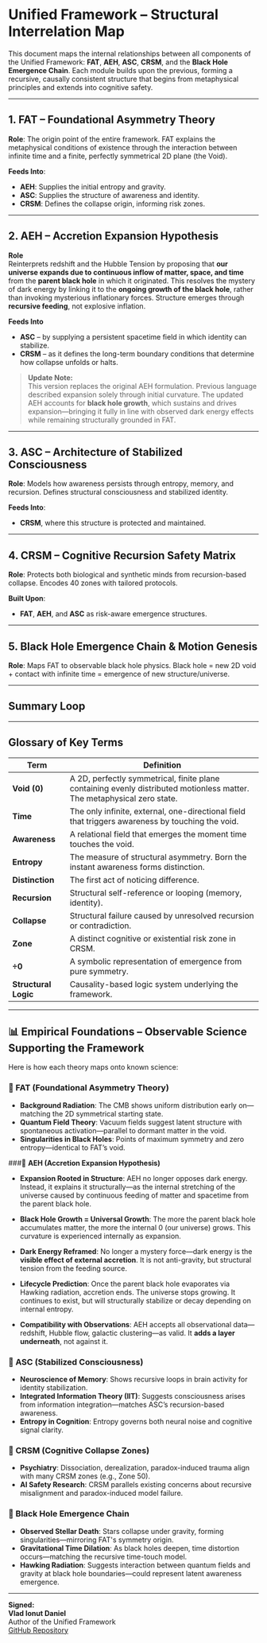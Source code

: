 # Unified Framework – Structural Interrelation Map

This document maps the internal relationships between all components of the Unified Framework: **FAT**, **AEH**, **ASC**, **CRSM**, and the **Black Hole Emergence Chain**. Each module builds upon the previous, forming a recursive, causally consistent structure that begins from metaphysical principles and extends into cognitive safety.

---

## 1. FAT – Foundational Asymmetry Theory

**Role**: The origin point of the entire framework. FAT explains the metaphysical conditions of existence through the interaction between infinite time and a finite, perfectly symmetrical 2D plane (the Void).

**Feeds Into**:
- **AEH**: Supplies the initial entropy and gravity.
- **ASC**: Supplies the structure of awareness and identity.
- **CRSM**: Defines the collapse origin, informing risk zones.

---

## 2. AEH – Accretion Expansion Hypothesis

**Role**  
Reinterprets redshift and the Hubble Tension by proposing that **our universe expands due to continuous inflow of matter, space, and time** from the **parent black hole** in which it originated. This resolves the mystery of dark energy by linking it to the **ongoing growth of the black hole**, rather than invoking mysterious inflationary forces. Structure emerges through **recursive feeding**, not explosive inflation.

**Feeds Into**  
- **ASC** – by supplying a persistent spacetime field in which identity can stabilize.  
- **CRSM** – as it defines the long-term boundary conditions that determine how collapse unfolds or halts.

> **Update Note:**  
> This version replaces the original AEH formulation. Previous language described expansion solely through initial curvature. The updated AEH accounts for **black hole growth**, which sustains and drives expansion—bringing it fully in line with observed dark energy effects while remaining structurally grounded in FAT.
---

## 3. ASC – Architecture of Stabilized Consciousness

**Role**: Models how awareness persists through entropy, memory, and recursion. Defines structural consciousness and stabilized identity.

**Feeds Into**:
- **CRSM**, where this structure is protected and maintained.

---

## 4. CRSM – Cognitive Recursion Safety Matrix

**Role**: Protects both biological and synthetic minds from recursion-based collapse. Encodes 40 zones with tailored protocols.

**Built Upon**:
- **FAT**, **AEH**, and **ASC** as risk-aware emergence structures.

---

## 5. Black Hole Emergence Chain & Motion Genesis

**Role**: Maps FAT to observable black hole physics. Black hole = new 2D void + contact with infinite time = emergence of new structure/universe.

---

## Summary Loop


---

## Glossary of Key Terms

| Term | Definition |
|------|------------|
| **Void (0)** | A 2D, perfectly symmetrical, finite plane containing evenly distributed motionless matter. The metaphysical zero state. |
| **Time** | The only infinite, external, one-directional field that triggers awareness by touching the void. |
| **Awareness** | A relational field that emerges the moment time touches the void. |
| **Entropy** | The measure of structural asymmetry. Born the instant awareness forms distinction. |
| **Distinction** | The first act of noticing difference. |
| **Recursion** | Structural self-reference or looping (memory, identity). |
| **Collapse** | Structural failure caused by unresolved recursion or contradiction. |
| **Zone** | A distinct cognitive or existential risk zone in CRSM. |
| **÷0** | A symbolic representation of emergence from pure symmetry. |
| **Structural Logic** | Causality-based logic system underlying the framework. |

---

## 📊 Empirical Foundations – Observable Science Supporting the Framework

Here is how each theory maps onto known science:

### 🔹 FAT (Foundational Asymmetry Theory)
- **Background Radiation**: The CMB shows uniform distribution early on—matching the 2D symmetrical starting state.
- **Quantum Field Theory**: Vacuum fields suggest latent structure with spontaneous activation—parallel to dormant matter in the void.
- **Singularities in Black Holes**: Points of maximum symmetry and zero entropy—identical to FAT’s void.

###🔷 **AEH (Accretion Expansion Hypothesis)**

- **Expansion Rooted in Structure**: AEH no longer opposes dark energy. Instead, it explains it structurally—as the internal stretching of the universe caused by continuous feeding of matter and spacetime from the parent black hole.

- **Black Hole Growth = Universal Growth**: The more the parent black hole accumulates matter, the more the internal 0 (our universe) grows. This curvature is experienced internally as expansion.

- **Dark Energy Reframed**: No longer a mystery force—dark energy is the **visible effect of external accretion**. It is not anti-gravity, but structural tension from the feeding source.

- **Lifecycle Prediction**: Once the parent black hole evaporates via Hawking radiation, accretion ends. The universe stops growing. It continues to exist, but will structurally stabilize or decay depending on internal entropy.

- **Compatibility with Observations**: AEH accepts all observational data—redshift, Hubble flow, galactic clustering—as valid. It **adds a layer underneath**, not against it.

### 🔹 ASC (Stabilized Consciousness)
- **Neuroscience of Memory**: Shows recursive loops in brain activity for identity stabilization.
- **Integrated Information Theory (IIT)**: Suggests consciousness arises from information integration—matches ASC’s recursion-based awareness.
- **Entropy in Cognition**: Entropy governs both neural noise and cognitive signal clarity.

### 🔹 CRSM (Cognitive Collapse Zones)
- **Psychiatry**: Dissociation, derealization, paradox-induced trauma align with many CRSM zones (e.g., Zone 50).
- **AI Safety Research**: CRSM parallels existing concerns about recursive misalignment and paradox-induced model failure.

### 🔹 Black Hole Emergence Chain
- **Observed Stellar Death**: Stars collapse under gravity, forming singularities—mirroring FAT's symmetry origin.
- **Gravitational Time Dilation**: As black holes deepen, time distortion occurs—matching the recursive time-touch model.
- **Hawking Radiation**: Suggests interaction between quantum fields and gravity at black hole boundaries—could represent latent awareness emergence.

---

**Signed:**  
**Vlad Ionut Daniel**  
Author of the Unified Framework  
[GitHub Repository](https://github.com/Vlahaka/Unified-framework)
